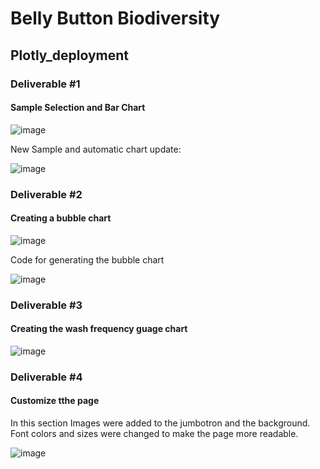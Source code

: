 # Belly Button Biodiversity
## Plotly_deployment

### Deliverable #1
#### Sample Selection and Bar Chart

![image](https://user-images.githubusercontent.com/91839403/154857696-2f64f8e5-fa1e-423e-912c-0d309e091970.png)


New Sample and automatic chart update:

![image](https://user-images.githubusercontent.com/91839403/154857756-b1877656-6135-4efa-95d1-dc311ed9727b.png)


### Deliverable #2
#### Creating a bubble chart

![image](https://user-images.githubusercontent.com/91839403/154857813-9d24e819-a8ba-4e6d-bb38-8f014dd887e5.png)

Code for generating the bubble chart

![image](https://user-images.githubusercontent.com/91839403/154857889-d5a091de-d283-4379-902a-cab634ed1c93.png)

### Deliverable #3
#### Creating the wash frequency guage chart

![image](https://user-images.githubusercontent.com/91839403/154857929-5cf4d096-33f5-4791-91e1-d0422b181b4e.png)

### Deliverable #4
#### Customize tthe page

In this section Images were added to the jumbotron and the background.  Font colors and sizes were changed to make the page more readable.

![image](https://user-images.githubusercontent.com/91839403/154858148-fe3f85a9-bffe-41a3-af28-f3e6f6ed5d4b.png)
